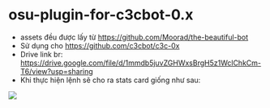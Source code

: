 # osu-plugin-for-c3cbot-0.x
 - assets đều được lấy từ https://github.com/Moorad/the-beautiful-bot
 - Sử dụng cho https://github.com/c3cbot/c3c-0x
 - Drive link br: https://drive.google.com/file/d/1mmdb5juvZGHWxsBrgH5z1WclChkCm-T6/view?usp=sharing
 - Khi thực hiện lệnh sẽ cho ra stats card giống như sau:
 <img src = 'https://media.discordapp.net/attachments/806877267166756904/843673751626317824/osu_ZzMattytwokzZ.jpg'>
